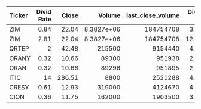 | Ticker   |   Divid Rate |   Close |          Volume |   last_close_volume |   Divid % | 5_Days_pos   | above_SMA_50   |
|:---------|-------------:|--------:|----------------:|--------------------:|----------:|:-------------|:---------------|
| ZIM      |         0.84 |   22.04 |      8.3827e+06 |           184754708 |      3.81 | False        | False          |
| ZIM      |         2.81 |   22.04 |      8.3827e+06 |           184754708 |     12.75 | False        | False          |
| QRTEP    |         2    |   42.48 | 215500          |             9154440 |      4.71 | True         | True           |
| ORANY    |         0.32 |   10.66 |  89300          |              951938 |      2.99 | True         | False          |
| ORAN     |         0.32 |   10.66 |  89296          |              951895 |      2.99 | True         | False          |
| ITIC     |        14    |  286.51 |   8800          |             2521288 |      4.89 | True         | True           |
| CRESY    |         0.61 |   12.93 | 319000          |             4124670 |      4.71 | True         | True           |
| CION     |         0.36 |   11.75 | 162000          |             1903500 |      3.06 | True         | False          |
